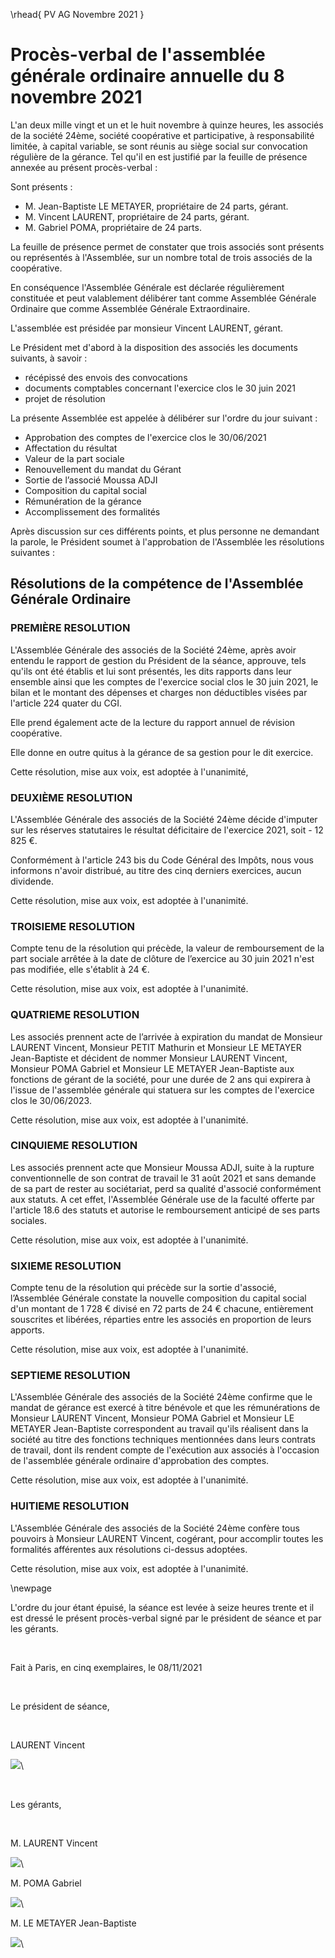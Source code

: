 \rhead{ PV AG Novembre 2021 }

# Procès-verbal de l'assemblée générale ordinaire annuelle du 8 novembre 2021

L'an deux mille vingt et un et le huit novembre à quinze heures, les associés de la société 24ème, société coopérative et participative, à responsabilité limitée, à capital variable, se sont réunis au siège social sur convocation régulière de la gérance. Tel qu'il en est justifié par la feuille de présence annexée au présent procès-verbal :

Sont présents :

- M. Jean-Baptiste LE METAYER, propriétaire de 24 parts, gérant.
- M. Vincent LAURENT, propriétaire de 24 parts, gérant.
- M. Gabriel POMA, propriétaire de 24 parts.

La feuille de présence permet de constater que trois associés sont présents ou représentés à l'Assemblée, sur un nombre total de trois associés de la coopérative.

En conséquence l'Assemblée Générale est déclarée régulièrement constituée et peut valablement délibérer tant comme Assemblée Générale Ordinaire que comme Assemblée Générale Extraordinaire.

L'assemblée est présidée par monsieur Vincent LAURENT, gérant.

Le Président met d'abord à la disposition des associés les documents suivants, à savoir :

- récépissé des envois des convocations
- documents comptables concernant l'exercice clos le 30 juin 2021
- projet de résolution

La présente Assemblée est appelée à délibérer sur l'ordre du jour suivant :

- Approbation des comptes de l'exercice clos le 30/06/2021
- Affectation du résultat
- Valeur de la part sociale
- Renouvellement du mandat du Gérant
- Sortie de l’associé Moussa ADJI
- Composition du capital social
- Rémunération de la gérance
- Accomplissement des formalités

Après discussion sur ces différents points, et plus personne ne demandant la parole, le Président soumet à l'approbation de l'Assemblée les résolutions suivantes :

## Résolutions de la compétence de l'Assemblée Générale Ordinaire

### PREMIÈRE RESOLUTION

L'Assemblée Générale des associés de la Société 24ème, après avoir entendu le rapport de gestion du Président de la séance, approuve, tels qu'ils ont été établis et lui sont présentés, les dits rapports dans leur ensemble ainsi que les comptes de l'exercice social clos le 30 juin 2021, le bilan et le montant des dépenses et charges non déductibles visées par l'article 224 quater du CGI.

Elle prend également acte de la lecture du rapport annuel de révision coopérative.

Elle donne en outre quitus à la gérance de sa gestion pour le dit exercice.

Cette résolution, mise aux voix, est adoptée à l'unanimité,

### DEUXIÈME RESOLUTION

L'Assemblée Générale des associés de la Société 24ème décide d'imputer sur les réserves statutaires le résultat déficitaire de l'exercice 2021, soit - 12 825 €.

Conformément à l'article 243 bis du Code Général des Impôts, nous vous informons n'avoir distribué, au titre des cinq derniers exercices, aucun dividende.

Cette résolution, mise aux voix, est adoptée à l'unanimité.

### TROISIEME RESOLUTION

Compte tenu de la résolution qui précède, la valeur de remboursement de la part sociale arrêtée à la date de clôture de l’exercice au 30 juin 2021 n'est pas modifiée, elle s'établit à 24 €.

Cette résolution, mise aux voix, est adoptée à l'unanimité.

### QUATRIEME RESOLUTION

Les associés prennent acte de l’arrivée à expiration du mandat de Monsieur LAURENT Vincent, Monsieur PETIT Mathurin et Monsieur LE METAYER Jean-Baptiste et décident de nommer Monsieur LAURENT Vincent, Monsieur POMA Gabriel et Monsieur LE METAYER Jean-Baptiste aux fonctions de gérant de la société, pour une durée de 2 ans qui expirera à l'issue de l'assemblée générale qui statuera sur les comptes de l'exercice clos le 30/06/2023.

Cette résolution, mise aux voix, est adoptée à l'unanimité.

### CINQUIEME RESOLUTION

Les associés prennent acte que Monsieur Moussa ADJI, suite à la rupture conventionnelle de son contrat de travail le 31 août 2021 et sans demande de sa part de rester au sociétariat, perd sa qualité d'associé conformément aux statuts.
A cet effet, l'Assemblée Générale use de la faculté offerte par l'article 18.6 des statuts et autorise le remboursement anticipé de ses parts sociales.

Cette résolution, mise aux voix, est adoptée à l'unanimité.

### SIXIEME RESOLUTION

Compte tenu de la résolution qui précède sur la sortie d'associé, l’Assemblée Générale constate la nouvelle composition du capital social d'un montant de 1 728 € divisé en 72 parts de 24 € chacune, entièrement souscrites et libérées, réparties entre les associés en proportion de leurs apports.

Cette résolution, mise aux voix, est adoptée à l'unanimité.

### SEPTIEME RESOLUTION

L'Assemblée Générale des associés de la Société 24ème confirme que le mandat de gérance est exercé à titre bénévole et que les rémunérations de Monsieur LAURENT Vincent, Monsieur POMA Gabriel et Monsieur LE METAYER Jean-Baptiste correspondent au travail qu'ils réalisent dans la société au titre des fonctions techniques mentionnées dans leurs contrats de travail, dont ils rendent compte de l'exécution aux associés à l'occasion de l'assemblée générale ordinaire d'approbation des comptes.

Cette résolution, mise aux voix, est adoptée à l'unanimité.

### HUITIEME RESOLUTION

L'Assemblée Générale des associés de la Société 24ème confère tous pouvoirs à Monsieur LAURENT Vincent, cogérant, pour accomplir toutes les formalités afférentes aux résolutions ci-dessus adoptées. 

Cette résolution, mise aux voix, est adoptée à l'unanimité.

\newpage

L'ordre du jour étant épuisé, la séance est levée à seize heures trente et il est dressé le présent procès-verbal signé par le président de séance et par les gérants.

&nbsp;

Fait à Paris, en cinq exemplaires, le 08/11/2021

&nbsp;

Le président de séance,

&nbsp;

LAURENT Vincent

![](images/signature_lu_approuve_1.jpg)\

&nbsp;

Les gérants,

&nbsp;

M. LAURENT Vincent

![](images/signature_lu_approuve_1.jpg)\

M. POMA Gabriel

![](images/signature_lu_approuve_4b.jpg)\

M. LE METAYER Jean-Baptiste

![](images/signature_lu_approuve_2.jpg)\

